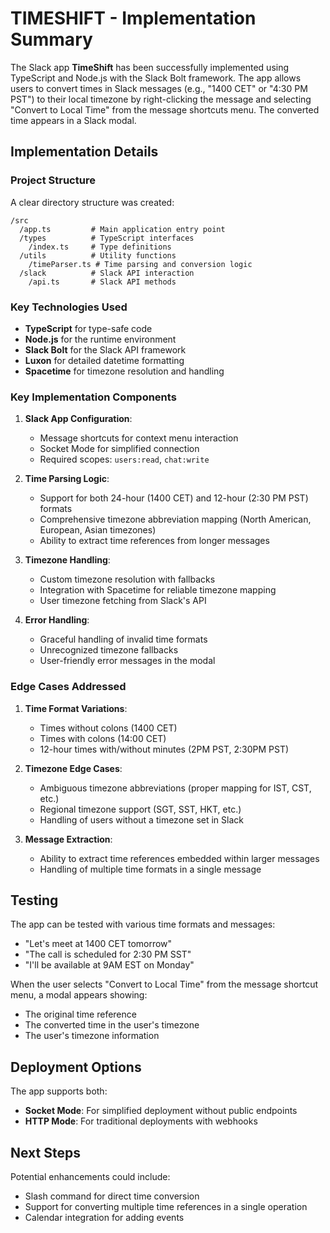 # TIMESHIFT - Implementation Summary

The Slack app **TimeShift** has been successfully implemented using TypeScript and Node.js with the Slack Bolt framework. The app allows users to convert times in Slack messages (e.g., "1400 CET" or "4:30 PM PST") to their local timezone by right-clicking the message and selecting "Convert to Local Time" from the message shortcuts menu. The converted time appears in a Slack modal.

## Implementation Details

### Project Structure
A clear directory structure was created:
```
/src
  /app.ts         # Main application entry point
  /types          # TypeScript interfaces
    /index.ts     # Type definitions
  /utils          # Utility functions
    /timeParser.ts # Time parsing and conversion logic
  /slack          # Slack API interaction
    /api.ts       # Slack API methods
```

### Key Technologies Used
- **TypeScript** for type-safe code
- **Node.js** for the runtime environment
- **Slack Bolt** for the Slack API framework
- **Luxon** for detailed datetime formatting
- **Spacetime** for timezone resolution and handling

### Key Implementation Components

1. **Slack App Configuration**:
   - Message shortcuts for context menu interaction
   - Socket Mode for simplified connection
   - Required scopes: `users:read`, `chat:write`

2. **Time Parsing Logic**:
   - Support for both 24-hour (1400 CET) and 12-hour (2:30 PM PST) formats
   - Comprehensive timezone abbreviation mapping (North American, European, Asian timezones)
   - Ability to extract time references from longer messages

3. **Timezone Handling**:
   - Custom timezone resolution with fallbacks
   - Integration with Spacetime for reliable timezone mapping
   - User timezone fetching from Slack's API

4. **Error Handling**:
   - Graceful handling of invalid time formats
   - Unrecognized timezone fallbacks
   - User-friendly error messages in the modal

### Edge Cases Addressed

1. **Time Format Variations**:
   - Times without colons (1400 CET)
   - Times with colons (14:00 CET)
   - 12-hour times with/without minutes (2PM PST, 2:30PM PST)

2. **Timezone Edge Cases**:
   - Ambiguous timezone abbreviations (proper mapping for IST, CST, etc.)
   - Regional timezone support (SGT, SST, HKT, etc.)
   - Handling of users without a timezone set in Slack

3. **Message Extraction**:
   - Ability to extract time references embedded within larger messages
   - Handling of multiple time formats in a single message

## Testing
The app can be tested with various time formats and messages:
- "Let's meet at 1400 CET tomorrow"
- "The call is scheduled for 2:30 PM SST"
- "I'll be available at 9AM EST on Monday"

When the user selects "Convert to Local Time" from the message shortcut menu, a modal appears showing:
- The original time reference
- The converted time in the user's timezone
- The user's timezone information

## Deployment Options
The app supports both:
- **Socket Mode**: For simplified deployment without public endpoints
- **HTTP Mode**: For traditional deployments with webhooks

## Next Steps
Potential enhancements could include:
- Slash command for direct time conversion
- Support for converting multiple time references in a single operation
- Calendar integration for adding events
